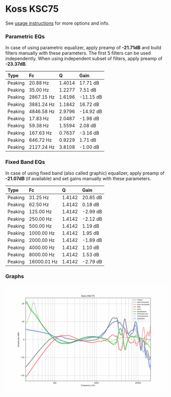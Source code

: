 # Koss KSC75
See [usage instructions](https://github.com/jaakkopasanen/AutoEq#usage) for more options and info.

### Parametric EQs
In case of using parametric equalizer, apply preamp of **-21.71dB** and build filters manually
with these parameters. The first 5 filters can be used independently.
When using independent subset of filters, apply preamp of **-23.37dB**.

| Type    | Fc         |      Q | Gain      |
|:--------|:-----------|:-------|:----------|
| Peaking | 20.88 Hz   | 1.4014 | 17.71 dB  |
| Peaking | 35.00 Hz   | 1.2277 | 7.51 dB   |
| Peaking | 2867.15 Hz | 1.6196 | -11.15 dB |
| Peaking | 3881.24 Hz | 1.1842 | 16.72 dB  |
| Peaking | 4846.58 Hz | 2.9796 | -14.92 dB |
| Peaking | 17.83 Hz   | 2.0487 | -1.98 dB  |
| Peaking | 59.38 Hz   | 1.5594 | 2.08 dB   |
| Peaking | 167.63 Hz  | 0.7637 | -3.16 dB  |
| Peaking | 646.72 Hz  | 0.9229 | 1.71 dB   |
| Peaking | 2127.24 Hz | 3.8108 | -1.00 dB  |

### Fixed Band EQs
In case of using fixed band (also called graphic) equalizer, apply preamp of **-21.07dB**
(if available) and set gains manually with these parameters.

| Type    | Fc          |      Q | Gain     |
|:--------|:------------|:-------|:---------|
| Peaking | 31.25 Hz    | 1.4142 | 20.85 dB |
| Peaking | 62.50 Hz    | 1.4142 | 0.18 dB  |
| Peaking | 125.00 Hz   | 1.4142 | -2.99 dB |
| Peaking | 250.00 Hz   | 1.4142 | -2.12 dB |
| Peaking | 500.00 Hz   | 1.4142 | 1.19 dB  |
| Peaking | 1000.00 Hz  | 1.4142 | 1.95 dB  |
| Peaking | 2000.00 Hz  | 1.4142 | -1.89 dB |
| Peaking | 4000.00 Hz  | 1.4142 | 1.10 dB  |
| Peaking | 8000.00 Hz  | 1.4142 | 1.53 dB  |
| Peaking | 16000.01 Hz | 1.4142 | -2.79 dB |

### Graphs
![](./Koss%20KSC75.png)